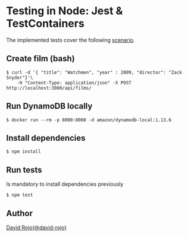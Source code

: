 # Testing in Node: Jest & TestContainers

The implemented tests cover the following [scenario](doc/scenario.md).

## Create film (bash)

```
$ curl -d '{ "title": "Watchmen", "year" : 2009, "director": "Zack Snyder"}'\
    -H "Content-Type: application/json" -X POST http://localhost:3000/api/films/
```

## Run DynamoDB locally

```
$ docker run --rm -p 8000:8000 -d amazon/dynamodb-local:1.13.6
```

## Install dependencies

```
$ npm install
```

## Run tests

Is mandatory to install dependencies previously

```
$ npm test
```

## Author

[David Rojo(@david-rojo)](https://github.com/david-rojo)
